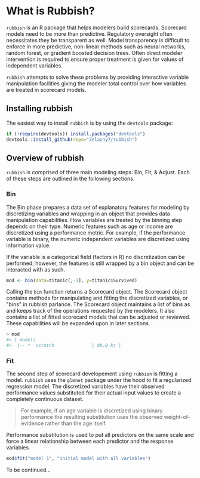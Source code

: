 
<!-- README.md is generated from README.Rmd. Please edit that file -->
What is Rubbish?
================

`rubbish` is an R package that helps modelers build scorecards. Scorecard models need to be more than predictive. Regulatory oversight often necessitates they be transparent as well. Model transparency is difficult to enforce in more predictive, non-linear methods such as neural networks, random forest, or gradient boosted decision trees. Often direct modeler intervention is required to ensure proper treatment is given for values of independent variables.

`rubbish` attempts to solve these problems by providing interactive variable manipulation facilities giving the modeler total control over how variables are treated in scorecard models.

Installing rubbish
------------------

The easiest way to install `rubbish` is by using the `devtools` package:

``` r
if (!require(devtools)) install.packages("devtools")
devtools::install_github(repo="Zelazny7/rubbish")
```

Overview of rubbish
-------------------

`rubbish` is comprised of three main modeling steps: Bin, Fit, & Adjust. Each of these steps are outlined in the following sections.

### Bin

The Bin phase prepares a data set of explanatory features for modeling by discretizing variables and wrapping in an object that provides data manipulation capabilities. How variables are treated by the binning step depends on their type. Numeric features such as age or income are discretized using a performance metric. For example, if the performance variable is binary, the numeric independent variables are discretized using information value.

If the variable is a categorical field (factors in R) no discretization can be performed; however, the features is still wrapped by a bin object and can be interacted with as such.

``` r
mod <- bin(data=titanic[,-1], y=titanic$Survived)
```

Calling the `bin` function returns a Scorecard object. The Scorecard object contains methods for manipulating and fitting the discretized variables, or "bins" in rubbish parlance. The Scorecard object maintains a list of bins as and keeps track of the operations requested by the modelers. It also contains a list of fitted scorecard models that can be adjusted or reviewed. These capabilities will be expanded upon in later sections.

``` r
> mod
#> 1 models
#>  |-- *  scratch              | 00.0 ks |
```

### Fit

The second step of scorecard developement using `rubbish` is fitting a model. `rubbish` uses the `glmnet` package under the hood to fit a regularized regression model. The discretized variables have their observed performance values substituted for their actual input values to create a completely continuous dataset.

> For example, if an age variable is discretized using binary performance the resulting substitution uses the observed weight-of-evidence rather than the age itself.

Performance substitution is used to put all predictors on the same scale and force a linear relationship between each predictor and the response variables.

``` r
mod$fit("model 1", "initial model with all variables")
```

To be continued...
